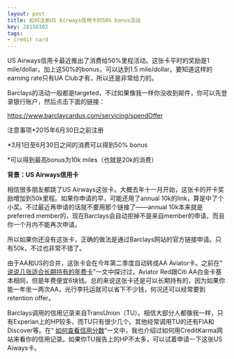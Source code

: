 ```yaml
---
layout: post
title: 如何注册US Airways信用卡的50% bonus活动
key: 20150302
tags:
- credit card
---
```


US Airways信用卡最近推出了消费给50%里程活动。这张卡平时的奖励是1 mile/dollar。加上这50%的bonus，可以达到1.5 mile/dollar。要知道这样的earning rate只有UA Club才有，所以还是非常给力的。

Barclays的活动一般都是targeted，不过如果像我一样你没收到邮件，你可以先登录银行账户，然后点击下面的链接：

https://www.barclaycardus.com/servicing/spendOffer

注意事项*2015年6月30日之前注册

	
*3月1日至6月30日之间的消费可以得到50% bonus

	
*可以得到最高bonus为10k miles（也就是20k的消费）

**背景：US Airways信用卡**

相信很多朋友都跳了US Airways这张卡。大概去年十一月开始，这张卡的开卡奖励增加到50k里程。如果你申请的早，可能还用了annual 10k的link，算是中了个小奖。不过最近再申请的话就不要用那个链接了——annual 10k本来就是preferred member的，现在Barclays会自动拒掉不是来自member的申请，而且你一个月内不能再次申请。

所以如果你还没有这张卡，正确的做法是通过Barclays网站的官方链接申请。只有50k，不过也非常不错了。

由于AA和US的合并，这张卡会在今年第二季度自动转成AA Aviator卡。之前在“
[说说几张适合长期持有的年费卡](https://willguxy.wordpress.com/2015/02/12/%E8%AF%B4%E8%AF%B4%E5%87%A0%E5%BC%A0%E9%80%82%E5%90%88%E9%95%BF%E6%9C%9F%E6%8C%81%E6%9C%89%E7%9A%84%E5%B9%B4%E8%B4%B9%E5%8D%A1/)”一文中探讨过，Aviator Red跟Citi AA白金卡基本相同，但是年费便宜6块钱。总的来说这张卡还是可以长期持有的，因为如果你能一年坐一两次AA，光行李托运就可以省下不少钱，何况还可以经常要到retention offer。

Barclays调用的信用记录来自TransUnion（TU）。相信大部分人都像我一样，只有Experian上的HP较多，而TU只有很少几个。其他经常调用TU的还有FIA和Discover等。在“
[如何查看信用分数](https://willguxy.wordpress.com/%E6%9F%A5%E7%9C%8B%E4%BF%A1%E7%94%A8%E5%88%86%E6%95%B0/)”一文中，我也介绍过如何用CreditKarma网站来看你的信用记录。如果你TU报告上的HP不太多，可以试着申请一下这张US Aiways卡。
